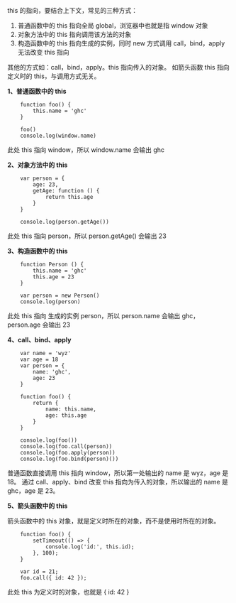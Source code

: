this 的指向，要结合上下文，常见的三种方式：

<ol>
<li>普通函数中的 this 指向全局 global，浏览器中也就是指 window 对象</li>
<li>对象方法中的 this 指向调用该方法的对象</li>
<li>
构造函数中的 this 指向生成的实例，同时 new 方式调用 call，bind，apply 无法改变 this 指向</li>
</ol>

其他的方式如：call，bind，apply。this 指向传入的对象。
如箭头函数 this 指向定义时的 this，与调用方式无关。

**1、普通函数中的 this**

```
    function foo() {
        this.name = 'ghc'
    }

    foo()
    console.log(window.name)
```

此处 this 指向 window，所以 window.name 会输出 ghc

**2、对象方法中的 this**

```
    var person = {
        age: 23,
        getAge: function () {
            return this.age
        }
    }

    console.log(person.getAge())
```

此处 this 指向 person，所以 person.getAge() 会输出 23

**3、构造函数中的 this**

```
    function Person () {
        this.name = 'ghc'
        this.age = 23
    }

    var person = new Person()
    console.log(person)
```

此处 this 指向 生成的实例 person，所以 person.name 会输出 ghc，person.age 会输出 23

**4、call、bind、apply**

```
    var name = 'wyz'
    var age = 18
    var person = {
        name: 'ghc',
        age: 23
    }

    function foo() {
        return {
            name: this.name,
            age: this.age
        }
    }

    console.log(foo())
    console.log(foo.call(person))
    console.log(foo.apply(person))
    console.log(foo.bind(person)())
```

普通函数直接调用 this 指向 window，所以第一处输出的 name 是 wyz，age 是 18。
通过 call、apply、bind 改变 this 指向为传入的对象，所以输出的 name 是 ghc，age 是 23。

**5、箭头函数中的 this**

箭头函数中的 this 对象，就是定义时所在的对象，而不是使用时所在的对象。

```
    function foo() {
        setTimeout(() => {
            console.log('id:', this.id);
        }, 100);
    }

    var id = 21;
    foo.call({ id: 42 });
```

此处 this 为定义时的对象，也就是 { id: 42 }
